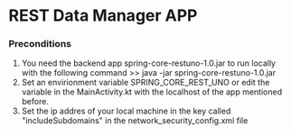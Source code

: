 # REST Data Manager APP 
### Preconditions
1. You need the backend app spring-core-restuno-1.0.jar to run locally with the following command >> java -jar spring-core-restuno-1.0.jar
2. Set an envirionment variable SPRING_CORE_REST_UNO or edit the variable in the MainActivity.kt with the localhost of the app mentioned before.
3. Set the ip addres of your local machine in the key called "includeSubdomains" in the network_security_config.xml file  

